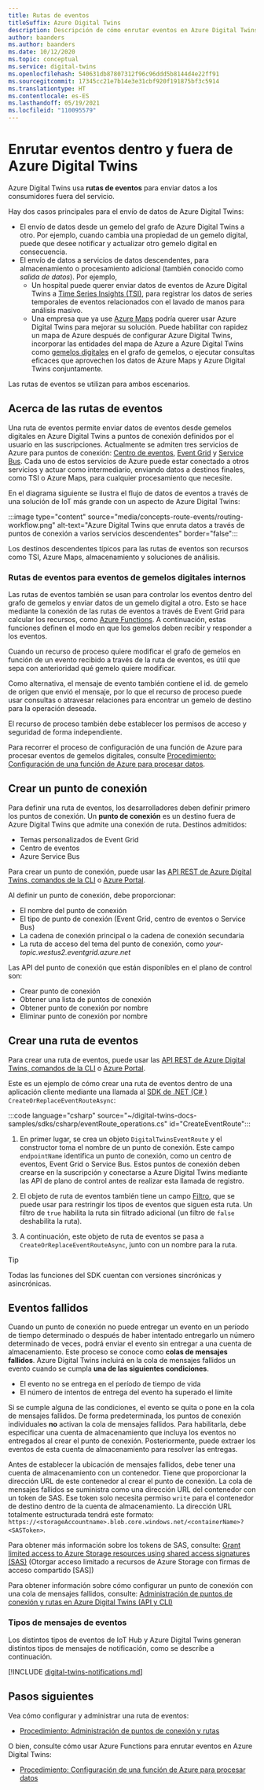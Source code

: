 ```yaml
---
title: Rutas de eventos
titleSuffix: Azure Digital Twins
description: Descripción de cómo enrutar eventos en Azure Digital Twins y a otros servicios de Azure.
author: baanders
ms.author: baanders
ms.date: 10/12/2020
ms.topic: conceptual
ms.service: digital-twins
ms.openlocfilehash: 540631db87807312f96c96ddd5b8144d4e22ff91
ms.sourcegitcommit: 17345cc21e7b14e3e31cbf920f191875bf3c5914
ms.translationtype: HT
ms.contentlocale: es-ES
ms.lasthandoff: 05/19/2021
ms.locfileid: "110095579"
---
```

# <a name="route-events-within-and-outside-of-azure-digital-twins"></a>Enrutar eventos dentro y fuera de Azure Digital Twins

Azure Digital Twins usa **rutas de eventos** para enviar datos a los consumidores fuera del servicio. 

Hay dos casos principales para el envío de datos de Azure Digital Twins:
* El envío de datos desde un gemelo del grafo de Azure Digital Twins a otro. Por ejemplo, cuando cambia una propiedad de un gemelo digital, puede que desee notificar y actualizar otro gemelo digital en consecuencia.
* El envío de datos a servicios de datos descendentes, para almacenamiento o procesamiento adicional (también conocido como *salida de datos*). Por ejemplo,
  - Un hospital puede querer enviar datos de eventos de Azure Digital Twins a [Time Series Insights (TSI)](../time-series-insights/overview-what-is-tsi.md), para registrar los datos de series temporales de eventos relacionados con el lavado de manos para análisis masivo.
  - Una empresa que ya use [Azure Maps](../azure-maps/about-azure-maps.md) podría querer usar Azure Digital Twins para mejorar su solución. Puede habilitar con rapidez un mapa de Azure después de configurar Azure Digital Twins, incorporar las entidades del mapa de Azure a Azure Digital Twins como [gemelos digitales](concepts-twins-graph.md) en el grafo de gemelos, o ejecutar consultas eficaces que aprovechen los datos de Azure Maps y Azure Digital Twins conjuntamente.

Las rutas de eventos se utilizan para ambos escenarios.

## <a name="about-event-routes"></a>Acerca de las rutas de eventos

Una ruta de eventos permite enviar datos de eventos desde gemelos digitales en Azure Digital Twins a puntos de conexión definidos por el usuario en las suscripciones. Actualmente se admiten tres servicios de Azure para puntos de conexión: [Centro de eventos](../event-hubs/event-hubs-about.md), [Event Grid](../event-grid/overview.md) y [Service Bus](../service-bus-messaging/service-bus-messaging-overview.md). Cada uno de estos servicios de Azure puede estar conectado a otros servicios y actuar como intermediario, enviando datos a destinos finales, como TSI o Azure Maps, para cualquier procesamiento que necesite.

En el diagrama siguiente se ilustra el flujo de datos de eventos a través de una solución de IoT más grande con un aspecto de Azure Digital Twins:

:::image type="content" source="media/concepts-route-events/routing-workflow.png" alt-text="Azure Digital Twins que enruta datos a través de puntos de conexión a varios servicios descendentes" border="false":::

Los destinos descendentes típicos para las rutas de eventos son recursos como TSI, Azure Maps, almacenamiento y soluciones de análisis.

### <a name="event-routes-for-internal-digital-twin-events"></a>Rutas de eventos para eventos de gemelos digitales internos

Las rutas de eventos también se usan para controlar los eventos dentro del grafo de gemelos y enviar datos de un gemelo digital a otro. Esto se hace mediante la conexión de las rutas de eventos a través de Event Grid para calcular los recursos, como [Azure Functions](../azure-functions/functions-overview.md). A continuación, estas funciones definen el modo en que los gemelos deben recibir y responder a los eventos. 

Cuando un recurso de proceso quiere modificar el grafo de gemelos en función de un evento recibido a través de la ruta de eventos, es útil que sepa con anterioridad qué gemelo quiere modificar. 

Como alternativa, el mensaje de evento también contiene el id. de gemelo de origen que envió el mensaje, por lo que el recurso de proceso puede usar consultas o atravesar relaciones para encontrar un gemelo de destino para la operación deseada. 

El recurso de proceso también debe establecer los permisos de acceso y seguridad de forma independiente.

Para recorrer el proceso de configuración de una función de Azure para procesar eventos de gemelos digitales, consulte [Procedimiento: Configuración de una función de Azure para procesar datos](how-to-create-azure-function.md).

## <a name="create-an-endpoint"></a>Crear un punto de conexión

Para definir una ruta de eventos, los desarrolladores deben definir primero los puntos de conexión. Un **punto de conexión** es un destino fuera de Azure Digital Twins que admite una conexión de ruta. Destinos admitidos:
* Temas personalizados de Event Grid
* Centro de eventos
* Azure Service Bus

Para crear un punto de conexión, puede usar las [API REST de Azure Digital Twins, comandos de la CLI](how-to-manage-routes-apis-cli.md#create-an-endpoint-for-azure-digital-twins) o [Azure Portal](how-to-manage-routes-portal.md#create-an-endpoint-for-azure-digital-twins).

Al definir un punto de conexión, debe proporcionar:
* El nombre del punto de conexión
* El tipo de punto de conexión (Event Grid, centro de eventos o Service Bus)
* La cadena de conexión principal o la cadena de conexión secundaria 
* La ruta de acceso del tema del punto de conexión, como *your-topic.westus2.eventgrid.azure.net*

Las API del punto de conexión que están disponibles en el plano de control son:
* Crear punto de conexión
* Obtener una lista de puntos de conexión
* Obtener punto de conexión por nombre
* Eliminar punto de conexión por nombre

## <a name="create-an-event-route"></a>Crear una ruta de eventos
 
Para crear una ruta de eventos, puede usar las [API REST de Azure Digital Twins, comandos de la CLI](how-to-manage-routes-apis-cli.md#create-an-event-route) o [Azure Portal](how-to-manage-routes-portal.md#create-an-event-route).

Este es un ejemplo de cómo crear una ruta de eventos dentro de una aplicación cliente mediante una llamada al [SDK de .NET (C# )](/dotnet/api/overview/azure/digitaltwins/client?view=azure-dotnet&preserve-view=true) `CreateOrReplaceEventRouteAsync`: 

:::code language="csharp" source="~/digital-twins-docs-samples/sdks/csharp/eventRoute_operations.cs" id="CreateEventRoute":::

1. En primer lugar, se crea un objeto `DigitalTwinsEventRoute` y el constructor toma el nombre de un punto de conexión. Este campo `endpointName` identifica un punto de conexión, como un centro de eventos, Event Grid o Service Bus. Estos puntos de conexión deben crearse en la suscripción y conectarse a Azure Digital Twins mediante las API de plano de control antes de realizar esta llamada de registro.

2. El objeto de ruta de eventos también tiene un campo [Filtro](how-to-manage-routes-apis-cli.md#filter-events), que se puede usar para restringir los tipos de eventos que siguen esta ruta. Un filtro de `true` habilita la ruta sin filtrado adicional (un filtro de `false` deshabilita la ruta). 

3. A continuación, este objeto de ruta de eventos se pasa a `CreateOrReplaceEventRouteAsync`, junto con un nombre para la ruta.

> [!TIP]
> Todas las funciones del SDK cuentan con versiones sincrónicas y asincrónicas.

## <a name="dead-letter-events"></a>Eventos fallidos

Cuando un punto de conexión no puede entregar un evento en un período de tiempo determinado o después de haber intentado entregarlo un número determinado de veces, podrá enviar el evento sin entregar a una cuenta de almacenamiento. Este proceso se conoce como **colas de mensajes fallidos**. Azure Digital Twins incluirá en la cola de mensajes fallidos un evento cuando se cumpla **una de las siguientes condiciones**. 

* El evento no se entrega en el período de tiempo de vida
* El número de intentos de entrega del evento ha superado el límite

Si se cumple alguna de las condiciones, el evento se quita o pone en la cola de mensajes fallidos. De forma predeterminada, los puntos de conexión individuales **no** activan la cola de mensajes fallidos. Para habilitarla, debe especificar una cuenta de almacenamiento que incluya los eventos no entregados al crear el punto de conexión. Posteriormente, puede extraer los eventos de esta cuenta de almacenamiento para resolver las entregas.

Antes de establecer la ubicación de mensajes fallidos, debe tener una cuenta de almacenamiento con un contenedor. Tiene que proporcionar la dirección URL de este contenedor al crear el punto de conexión. La cola de mensajes fallidos se suministra como una dirección URL del contenedor con un token de SAS. Ese token solo necesita permiso `write` para el contenedor de destino dentro de la cuenta de almacenamiento. La dirección URL totalmente estructurada tendrá este formato: `https://<storageAccountname>.blob.core.windows.net/<containerName>?<SASToken>`.

Para obtener más información sobre los tokens de SAS, consulte: [Grant limited access to Azure Storage resources using shared access signatures (SAS)](../storage/common/storage-sas-overview.md) (Otorgar acceso limitado a recursos de Azure Storage con firmas de acceso compartido [SAS])

Para obtener información sobre cómo configurar un punto de conexión con una cola de mensajes fallidos, consulte:  [Administración de puntos de conexión y rutas en Azure Digital Twins (API y CLI)](how-to-manage-routes-apis-cli.md#create-an-endpoint-with-dead-lettering) 

### <a name="types-of-event-messages"></a>Tipos de mensajes de eventos

Los distintos tipos de eventos de IoT Hub y Azure Digital Twins generan distintos tipos de mensajes de notificación, como se describe a continuación.

[!INCLUDE [digital-twins-notifications.md](../../includes/digital-twins-notifications.md)]

## <a name="next-steps"></a>Pasos siguientes

Vea cómo configurar y administrar una ruta de eventos:
* [Procedimiento: Administración de puntos de conexión y rutas](how-to-manage-routes-apis-cli.md)

O bien, consulte cómo usar Azure Functions para enrutar eventos en Azure Digital Twins:
* [Procedimiento: Configuración de una función de Azure para procesar datos](how-to-create-azure-function.md)